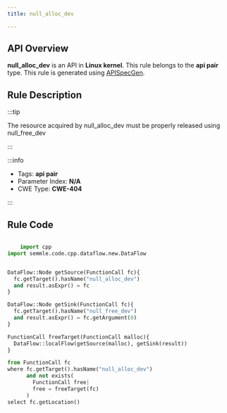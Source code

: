 ```yaml
---
title: null_alloc_dev

---
```



## API Overview
**null_alloc_dev** is an API in **Linux kernel**. This rule belongs to the **api pair** type. This rule is generated using [APISpecGen](../../tools/APISpecGen).
## Rule Description

:::tip

The resource acquired by null_alloc_dev must be properly released using null_free_dev

:::

:::info

- Tags: **api pair**
- Parameter Index: **N/A**
- CWE Type: **CWE-404**

:::

## Rule Code
```python

    import cpp
import semmle.code.cpp.dataflow.new.DataFlow


DataFlow::Node getSource(FunctionCall fc){
  fc.getTarget().hasName("null_alloc_dev")
  and result.asExpr() = fc
}

DataFlow::Node getSink(FunctionCall fc){
  fc.getTarget().hasName("null_free_dev")
  and result.asExpr() = fc.getArgument(0)
}

FunctionCall freeTarget(FunctionCall malloc){
  DataFlow::localFlow(getSource(malloc), getSink(result))
}

from FunctionCall fc
where fc.getTarget().hasName("null_alloc_dev")
      and not exists(
        FunctionCall free| 
        free = freeTarget(fc)
      )
select fc.getLocation()

    
```